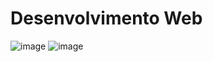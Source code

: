 # Desenvolvimento Web 

![image](https://github.com/user-attachments/assets/ff841c8e-2974-4cad-882a-36101fcb7388)
![image](https://github.com/user-attachments/assets/d8141e26-4f65-4dec-aa11-e2cb6e6be591)


